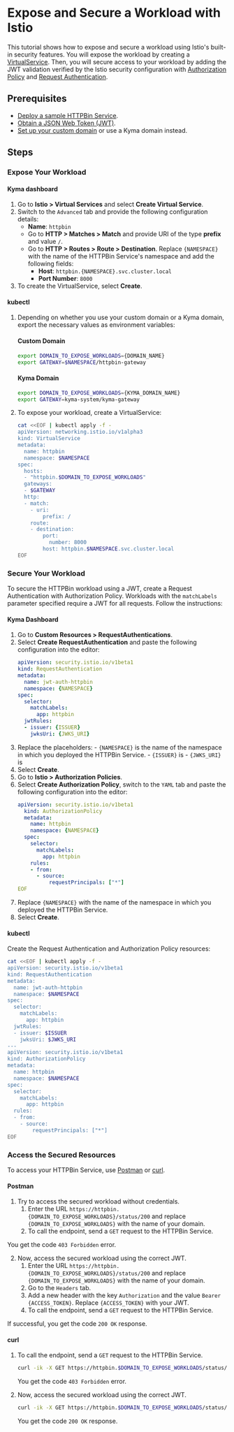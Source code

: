 # Expose and Secure a Workload with Istio

This tutorial shows how to expose and secure a workload using Istio's built-in security features. You will expose the workload by creating a [VirtualService](https://istio.io/latest/docs/reference/config/networking/virtual-service/). Then, you will secure access to your workload by adding the JWT validation verified by the Istio security configuration with [Authorization Policy](https://istio.io/latest/docs/reference/config/security/authorization-policy/) and [Request Authentication](https://istio.io/latest/docs/reference/config/security/request_authentication/).

## Prerequisites

* [Deploy a sample HTTPBin Service](../01-00-create-workload.md).
* [Obtain a JSON Web Token (JWT)](./01-51-get-jwt.md).
* [Set up your custom domain](../01-10-setup-custom-domain-for-workload.md) or use a Kyma domain instead.

## Steps

### Expose Your Workload

<!-- tabs:start -->
  #### **Kyma dashboard**

  1. Go to **Istio > Virtual Services** and select **Create Virtual Service**. 
  2. Switch to the `Advanced` tab and provide the following configuration details:
      - **Name**: `httpbin`
      - Go to **HTTP > Matches > Match** and provide URI of the type **prefix** and value `/`.
      - Go to **HTTP > Routes > Route > Destination**. Replace `{NAMESPACE}` with the name of the HTTPBin Service's namespace and add the following fields:
        - **Host**: `httpbin.{NAMESPACE}.svc.cluster.local`
        - **Port Number**: `8000`
  3. To create the VirtualService, select **Create**.

  #### **kubectl**

  1. Depending on whether you use your custom domain or a Kyma domain, export the necessary values as environment variables:
      
      <!-- tabs:start -->
      #### **Custom Domain**
        
      ```bash
      export DOMAIN_TO_EXPOSE_WORKLOADS={DOMAIN_NAME}
      export GATEWAY=$NAMESPACE/httpbin-gateway
      ```
      #### **Kyma Domain**

      ```bash
      export DOMAIN_TO_EXPOSE_WORKLOADS={KYMA_DOMAIN_NAME}
      export GATEWAY=kyma-system/kyma-gateway
      ```
      <!-- tabs:end -->  

  2. To expose your workload, create a VirtualService:

      ```bash
      cat <<EOF | kubectl apply -f -
      apiVersion: networking.istio.io/v1alpha3
      kind: VirtualService
      metadata:
        name: httpbin
        namespace: $NAMESPACE
      spec:
        hosts:
        - "httpbin.$DOMAIN_TO_EXPOSE_WORKLOADS"
        gateways:
        - $GATEWAY
        http:
        - match:
          - uri:
              prefix: /
          route:
          - destination:
              port:
                number: 8000
              host: httpbin.$NAMESPACE.svc.cluster.local
      EOF
      ```
<!-- tabs:end --> 

### Secure Your Workload

To secure the HTTPBin workload using a JWT, create a Request Authentication with Authorization Policy. Workloads with the `matchLabels` parameter specified require a JWT for all requests. Follow the instructions:

<!-- tabs:start -->
  #### **Kyma Dashboard**
  1. Go to **Custom Resources > RequestAuthentications**.
  2. Select **Create RequestAuthentication** and paste the following configuration into the editor:
      ```yaml
      apiVersion: security.istio.io/v1beta1
      kind: RequestAuthentication
      metadata:
        name: jwt-auth-httpbin
        namespace: {NAMESPACE}
      spec:
        selector:
          matchLabels:
            app: httpbin
        jwtRules:
        - issuer: {ISSUER}
          jwksUri: {JWKS_URI}
      ```
  3. Replace the placeholders:
    - `{NAMESPACE}` is the name of the namespace in which you deployed the HTTPBin Service.
    - `{ISSUER}` is
    - `{JWKS_URI}` is 
  4. Select **Create**.
  5. Go to **Istio > Authorization Policies**.
  6. Select **Create Authorization Policy**, switch to the `YAML` tab and paste the following configuration into the editor:
      ```yaml
      apiVersion: security.istio.io/v1beta1
        kind: AuthorizationPolicy
        metadata:
          name: httpbin
          namespace: {NAMESPACE}
        spec:
          selector:
            matchLabels:
              app: httpbin
          rules:
          - from:
            - source:
                requestPrincipals: ["*"]
      EOF
      ```
  7. Replace `{NAMESPACE}` with the name of the namespace in which you deployed the HTTPBin Service.
  8. Select **Create**.

  #### **kubectl**

  Create the Request Authentication and Authorization Policy resources:

  ```bash
  cat <<EOF | kubectl apply -f -
  apiVersion: security.istio.io/v1beta1
  kind: RequestAuthentication
  metadata:
    name: jwt-auth-httpbin
    namespace: $NAMESPACE
  spec:
    selector:
      matchLabels:
        app: httpbin
    jwtRules:
    - issuer: $ISSUER
      jwksUri: $JWKS_URI
  ---
  apiVersion: security.istio.io/v1beta1
  kind: AuthorizationPolicy
  metadata:
    name: httpbin
    namespace: $NAMESPACE
  spec:
    selector:
      matchLabels:
        app: httpbin
    rules:
    - from:
      - source:
          requestPrincipals: ["*"]
  EOF
  ```
<!-- tabs:end -->
### Access the Secured Resources

To access your HTTPBin Service, use [Postman](https://www.postman.com) or [curl](https://curl.se).

<!-- tabs:start -->
#### **Postman**

1. Try to access the secured workload without credentials.
    1. Enter the URL `https://httpbin.{DOMAIN_TO_EXPOSE_WORKLOADS}/status/200` and replace `{DOMAIN_TO_EXPOSE_WORKLOADS}` with the name of your domain. 
    2. To call the endpoint, send a `GET` request to the HTTPBin Service. 

You get the code `403 Forbidden` error.

2. Now, access the secured workload using the correct JWT.
    1. Enter the URL `https://httpbin.{DOMAIN_TO_EXPOSE_WORKLOADS}/status/200` and replace `{DOMAIN_TO_EXPOSE_WORKLOADS}` with the name of your domain. 
    2. Go to the `Headers` tab. 
    3. Add a new header with the key `Authorization` and the value `Bearer {ACCESS_TOKEN}`. Replace `{ACCESS_TOKEN}` with your JWT.
    4. To call the endpoint, send a `GET` request to the HTTPBin Service. 

If successful, you get the code `200 OK` response.


#### **curl**

1. To call the endpoint, send a `GET` request to the HTTPBin Service.

    ```bash
    curl -ik -X GET https://httpbin.$DOMAIN_TO_EXPOSE_WORKLOADS/status/200
    ```
    You get the code `403 Forbidden` error.

2. Now, access the secured workload using the correct JWT.

    ```bash
    curl -ik -X GET https://httpbin.$DOMAIN_TO_EXPOSE_WORKLOADS/status/200 --header "Authorization:Bearer $ACCESS_TOKEN"
    ```
    You get the code `200 OK` response.
<!-- tabs:end -->